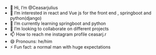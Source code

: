 - 👋 Hi, I’m @Ceasarjulius
- 👀 I’m interested in react and Vue js for the front end , springboot and python(django)
- 🌱 I’m currently learning  springboot and python
- 💞️ I’m looking to collaborate on different projects
- 📫 How to reach me instagram profile ceasarj.r
- 😄 Pronouns: he/him
- ⚡ Fun fact: a normal man with huge expectations

<!---
Ceasarjulius/Ceasarjulius is a ✨ special ✨ repository because its `README.md` (this file) appears on your GitHub profile.
You can click the Preview link to take a look at your changes.
--->

